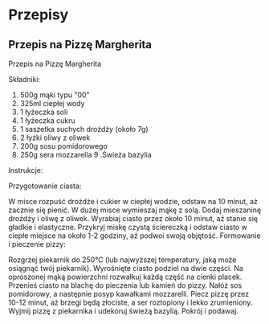 # Przepisy

## Przepis na Pizzę Margherita

Przepis na Pizzę Margherita

Składniki:

1. 500g mąki typu "00"
2. 325ml ciepłej wody
3. 1 łyżeczka soli
4. 1 łyżeczka cukru
5. 1 saszetka suchych drożdży (około 7g)
6. 2 łyżki oliwy z oliwek
7. 200g sosu pomidorowego
8. 250g sera mozzarella
9 .Świeża bazylia
   
Instrukcje:

Przygotowanie ciasta:

W misce rozpuść drożdże i cukier w ciepłej wodzie, odstaw na 10 minut, aż zacznie się pienić.
W dużej misce wymieszaj mąkę z solą. Dodaj mieszaninę drożdży i oliwę z oliwek. Wyrabiaj ciasto przez około 10 minut, aż stanie się gładkie i elastyczne.
Przykryj miskę czystą ściereczką i odstaw ciasto w ciepłe miejsce na około 1-2 godziny, aż podwoi swoją objętość.
Formowanie i pieczenie pizzy:

Rozgrzej piekarnik do 250°C (lub najwyższej temperatury, jaką może osiągnąć twój piekarnik).
Wyrośnięte ciasto podziel na dwie części. Na oprószonej mąką powierzchni rozwałkuj każdą część na cienki placek.
Przenieś ciasto na blachę do pieczenia lub kamień do pizzy. Nałóż sos pomidorowy, a następnie posyp kawałkami mozzarelli.
Piecz pizzę przez 10-12 minut, aż brzegi będą złociste, a ser roztopiony i lekko zrumieniony.
Wyjmij pizzę z piekarnika i udekoruj świeżą bazylią. Pokrój i podawaj.



